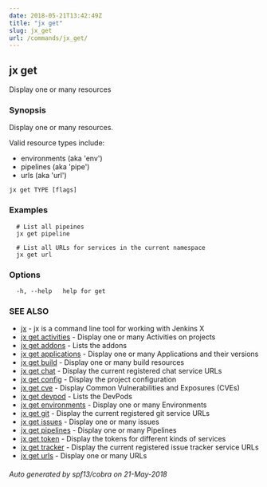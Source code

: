 ```yaml
---
date: 2018-05-21T13:42:49Z
title: "jx get"
slug: jx_get
url: /commands/jx_get/
---
```

## jx get

Display one or many resources

### Synopsis

Display one or many resources. 

Valid resource types include: 

  * environments (aka 'env')  
  * pipelines (aka 'pipe')  
  * urls (aka 'url')

```
jx get TYPE [flags]
```

### Examples

```
  # List all pipeines
  jx get pipeline
  
  # List all URLs for services in the current namespace
  jx get url
```

### Options

```
  -h, --help   help for get
```

### SEE ALSO

* [jx](/commands/jx/)	 - jx is a command line tool for working with Jenkins X
* [jx get activities](/commands/jx_get_activities/)	 - Display one or many Activities on projects
* [jx get addons](/commands/jx_get_addons/)	 - Lists the addons
* [jx get applications](/commands/jx_get_applications/)	 - Display one or many Applications and their versions
* [jx get build](/commands/jx_get_build/)	 - Display one or many build resources
* [jx get chat](/commands/jx_get_chat/)	 - Display the current registered chat service URLs
* [jx get config](/commands/jx_get_config/)	 - Display the project configuration
* [jx get cve](/commands/jx_get_cve/)	 - Display Common Vulnerabilities and Exposures (CVEs)
* [jx get devpod](/commands/jx_get_devpod/)	 - Lists the DevPods
* [jx get environments](/commands/jx_get_environments/)	 - Display one or many Environments
* [jx get git](/commands/jx_get_git/)	 - Display the current registered git service URLs
* [jx get issues](/commands/jx_get_issues/)	 - Display one or many issues
* [jx get pipelines](/commands/jx_get_pipelines/)	 - Display one or many Pipelines
* [jx get token](/commands/jx_get_token/)	 - Display the tokens for different kinds of services
* [jx get tracker](/commands/jx_get_tracker/)	 - Display the current registered issue tracker service URLs
* [jx get urls](/commands/jx_get_urls/)	 - Display one or many URLs

###### Auto generated by spf13/cobra on 21-May-2018
